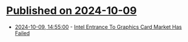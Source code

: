 # [Published on 2024-10-09](index.md)

* [2024-10-09, 14:55:00](https://soylentnews.org/article.pl?sid=24/10/08/0256226&from=rss) - [Intel Entrance To Graphics Card Market Has Failed](https://soylentnews.org/article.pl?sid=24/10/08/0256226&from=rss)
